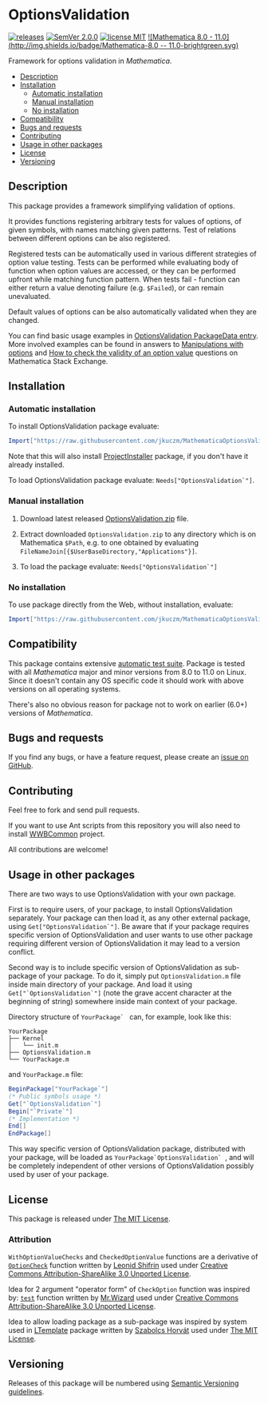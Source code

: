 # OptionsValidation

[![releases](http://img.shields.io/github/release/jkuczm/MathematicaOptionsValidation.svg)](https://github.com/jkuczm/MathematicaOptionsValidation/releases)
[![SemVer 2.0.0](http://img.shields.io/badge/SemVer-2.0.0-brightgreen.svg)](http://semver.org/spec/v2.0.0.html)
[![license MIT](http://img.shields.io/badge/license-MIT-blue.svg)](https://github.com/jkuczm/MathematicaOptionsValidation/blob/master/LICENSE)
[![Mathematica 8.0 - 11.0](http://img.shields.io/badge/Mathematica-8.0 -- 11.0-brightgreen.svg)](#compatibility)


Framework for options validation in *Mathematica*.


* [Description](#description)
* [Installation](#installation)
    * [Automatic installation](#automatic-installation)
    * [Manual installation](#manual-installation)
    * [No installation](#no-installation)
* [Compatibility](#compatibility)
* [Bugs and requests](#bugs-and-requests)
* [Contributing](#contributing)
* [Usage in other packages](#usage-in-other-packages)
* [License](#license)
* [Versioning](#versioning)



## Description

This package provides a framework simplifying validation of options.

It provides functions registering arbitrary tests for values of options,
of given symbols, with names matching given patterns. Test of relations between
different options can be also registered.

Registered tests can be automatically used in various different strategies
of option value testing. Tests can be performed while evaluating body of
function when option values are accessed, or they can be performed upfront
while matching function pattern.
When tests fail - function can either return a value denoting failure
(e.g. `$Failed`), or can remain unevaluated.

Default values of options can be also automatically validated when they are
changed.

You can find basic usage examples in
[OptionsValidation PackageData entry](http://packagedata.net/index.php/links/examples/id/248).
More involved examples can be found in answers to 
[Manipulations with options](http://mathematica.stackexchange.com/a/105773/14303)
and
[How to check the validity of an option value](http://mathematica.stackexchange.com/a/119973/14303)
questions on Mathematica Stack Exchange.



## Installation


### Automatic installation

To install OptionsValidation package evaluate:
```Mathematica
Import["https://raw.githubusercontent.com/jkuczm/MathematicaOptionsValidation/master/BootstrapInstall.m"]
```

Note that this will also install
[ProjectInstaller](https://github.com/lshifr/ProjectInstaller)
package, if you don't have it already installed.

To load OptionsValidation package evaluate: ``Needs["OptionsValidation`"]``.


### Manual installation

1. Download latest released
   [OptionsValidation.zip](https://github.com/jkuczm/MathematicaOptionsValidation/releases/download/v0.1.0/OptionsValidation.zip)
   file.

2. Extract downloaded `OptionsValidation.zip` to any directory which is on
   Mathematica `$Path`, e.g. to one obtained by evaluating
   `FileNameJoin[{$UserBaseDirectory,"Applications"}]`.

3. To load the package evaluate: ``Needs["OptionsValidation`"]``


### No installation

To use package directly from the Web, without installation, evaluate:
```Mathematica
Import["https://raw.githubusercontent.com/jkuczm/MathematicaOptionsValidation/master/NoInstall.m"]
```



## Compatibility

This package contains extensive
[automatic test suite](https://github.com/jkuczm/MathematicaOptionsValidation/tree/master/OptionsValidation/Tests).
Package is tested with all *Mathematica* major and minor versions from 8.0 to
11.0 on Linux. Since it doesn't contain any OS specific code it should work
with above versions on all operating systems.

There's also no obvious reason for package not to work on earlier (6.0+)
versions of *Mathematica*.



## Bugs and requests

If you find any bugs, or have a feature request, please create an
[issue on GitHub](https://github.com/jkuczm/MathematicaOptionsValidation/issues).



## Contributing

Feel free to fork and send pull requests.

If you want to use Ant scripts from this repository you will also need to
install [WWBCommon](https://github.com/jkuczm/WWBCommon) project.

All contributions are welcome!



## Usage in other packages

There are two ways to use OptionsValidation with your own package.

First is to require users, of your package, to install OptionsValidation
separately. Your package can then load it, as any other external package, using
``Get["OptionsValidation`"]``. Be aware that if your package requires specific
version of OptionsValidation and user wants to use other package requiring
different version of OptionsValidation it may lead to a version conflict.

Second way is to include specific version of OptionsValidation as sub-package
of your package. To do it, simply put `OptionsValidation.m` file inside main
directory of your package. And load it using ``Get["`OptionsValidation`"]``
(note the grave accent character at the beginning of string) somewhere inside
main context of your package.

Directory structure of ``YourPackage` `` can, for example, look like this:

```
YourPackage
├── Kernel
│   └── init.m
├── OptionsValidation.m
└── YourPackage.m
```

and `YourPackage.m` file:

```Mathematica
BeginPackage["YourPackage`"]
(* Public symbols usage *)
Get["`OptionsValidation`"]
Begin["`Private`"]
(* Implementation *)
End[]
EndPackage[]
```

This way specific version of OptionsValidation package, distributed with your
package, will be loaded as ``YourPackage`OptionsValidation` ``, and will be
completely independent of other versions of OptionsValidation possibly used by
user of your package.



## License

This package is released under
[The MIT License](https://github.com/jkuczm/MathematicaOptionsValidation/blob/master/LICENSE).


### Attribution

`WithOptionValueChecks` and `CheckedOptionValue` functions are a derivative of
[`OptionCheck`](http://mathematica.stackexchange.com/a/116633/14303) function
written by
[Leonid Shifrin](http://mathematica.stackexchange.com/users/81/leonid-shifrin)
used under
[Creative Commons Attribution-ShareAlike 3.0 Unported License](http://creativecommons.org/licenses/by-sa/3.0/).

Idea for 2 argument "operator form" of `CheckOption` function was inspired by:
[`test`](http://mathematica.stackexchange.com/a/116656/14303) function written
by [Mr.Wizard](http://mathematica.stackexchange.com/users/121/mr-wizard)
used under
[Creative Commons Attribution-ShareAlike 3.0 Unported License](http://creativecommons.org/licenses/by-sa/3.0/).

Idea to allow loading package as a sub-package was inspired by system used in
[LTemplate](https://github.com/szhorvat/LTemplate) package written by
[Szabolcs Horvát](http://szhorvat.net) used under
[The MIT License](https://github.com/szhorvat/LTemplate/blob/v0.3/LTemplate/LICENSE.txt).



## Versioning

Releases of this package will be numbered using
[Semantic Versioning guidelines](http://semver.org).
